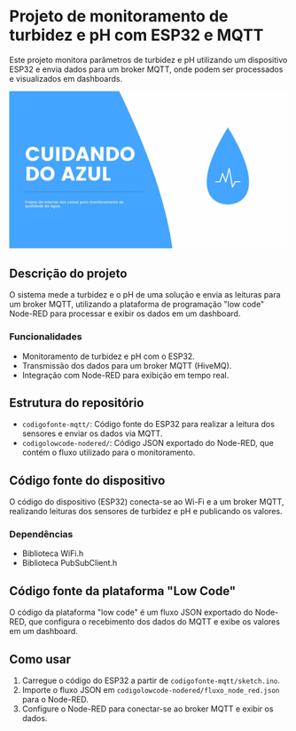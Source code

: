 # Projeto de monitoramento de turbidez e pH com ESP32 e MQTT

Este projeto monitora parâmetros de turbidez e pH utilizando um dispositivo ESP32 e envia dados para um broker MQTT, onde podem ser processados e visualizados em dashboards.

![Projeto de Internet das Coisas para Monitoramento de Qualidade da Água](images/azul.jpg)


## Descrição do projeto
O sistema mede a turbidez e o pH de uma solução e envia as leituras para um broker MQTT, utilizando a plataforma de programação "low code" Node-RED para processar e exibir os dados em um dashboard.

### Funcionalidades
- Monitoramento de turbidez e pH com o ESP32.
- Transmissão dos dados para um broker MQTT (HiveMQ).
- Integração com Node-RED para exibição em tempo real.

## Estrutura do repositório
- `codigofonte-mqtt/`: Código fonte do ESP32 para realizar a leitura dos sensores e enviar os dados via MQTT.
- `codigolowcode-nodered/`: Código JSON exportado do Node-RED, que contém o fluxo utilizado para o monitoramento.

## Código fonte do dispositivo
O código do dispositivo (ESP32) conecta-se ao Wi-Fi e a um broker MQTT, realizando leituras dos sensores de turbidez e pH e publicando os valores.

### Dependências
- Biblioteca WiFi.h
- Biblioteca PubSubClient.h

## Código fonte da plataforma "Low Code"
O código da plataforma "low code" é um fluxo JSON exportado do Node-RED, que configura o recebimento dos dados do MQTT e exibe os valores em um dashboard.

## Como usar
1. Carregue o código do ESP32 a partir de `codigofonte-mqtt/sketch.ino`.
2. Importe o fluxo JSON em `codigolowcode-nodered/fluxo_node_red.json` para o Node-RED.
3. Configure o Node-RED para conectar-se ao broker MQTT e exibir os dados.
